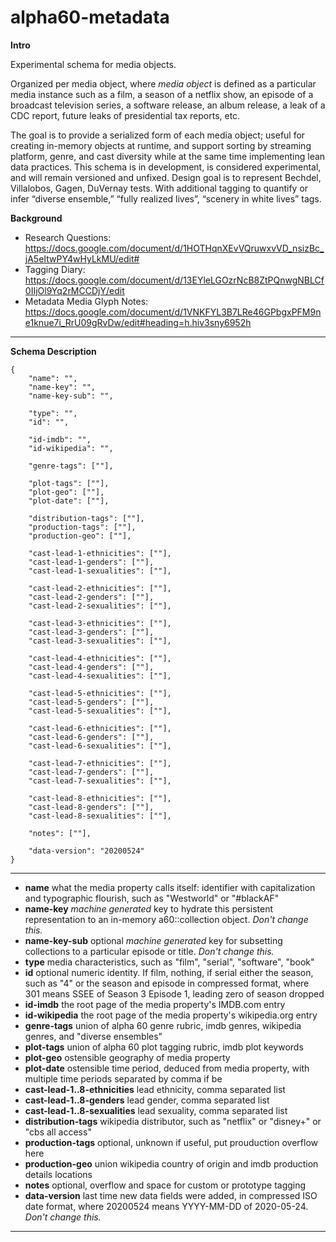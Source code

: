 # alpha60-metadata

__Intro__

Experimental schema for media objects. 

Organized per media object, where *media object* is defined as a particular media instance such as a film, a season of a netflix show, an episode of a broadcast television series, a software release, an album release, a leak of a CDC report, future leaks of presidential tax reports, etc.

The goal is to provide a serialized form of each media object; useful for creating in-memory objects at runtime, and support sorting by streaming platform, genre, and cast diversity while at the same time implementing lean data practices. This schema is in development, is considered experimental, and will remain versioned and unfixed. Design goal is to represent Bechdel, Villalobos, Gagen, DuVernay tests. With additional tagging to quantify or infer “diverse ensemble,”  “fully realized lives”, “scenery in white lives” tags.  


 __Background__
 
 * Research Questions: https://docs.google.com/document/d/1HOTHqnXEvVQruwxvVD_nsizBc_jA5eItwPY4wHyLkMU/edit#
 * Tagging Diary: https://docs.google.com/document/d/13EYleLGOzrNcB8ZtPQnwgNBLCf0IIjOl9Yq2rMCCDjY/edit
 * Metadata Media Glyph Notes: https://docs.google.com/document/d/1VNKFYL3B7LRe46GPbgxPFM9ne1knue7i_RrU09gRvDw/edit#heading=h.hiv3sny6952h
 
* * *

__Schema Description__

    {
        "name": "",
        "name-key": "",
        "name-key-sub": "",

        "type": "",
        "id": "",

        "id-imdb": "",
        "id-wikipedia": "",

        "genre-tags": [""],
        
        "plot-tags": [""],
        "plot-geo": [""],
        "plot-date": [""],
          
        "distribution-tags": [""],
        "production-tags": [""],
        "production-geo": [""],

        "cast-lead-1-ethnicities": [""],
        "cast-lead-1-genders": [""],
        "cast-lead-1-sexualities": [""],
        
        "cast-lead-2-ethnicities": [""],
        "cast-lead-2-genders": [""],
        "cast-lead-2-sexualities": [""],
        
        "cast-lead-3-ethnicities": [""],
        "cast-lead-3-genders": [""],
        "cast-lead-3-sexualities": [""],
        
        "cast-lead-4-ethnicities": [""],
        "cast-lead-4-genders": [""],
        "cast-lead-4-sexualities": [""],
        
        "cast-lead-5-ethnicities": [""],
        "cast-lead-5-genders": [""],
        "cast-lead-5-sexualities": [""],
        
        "cast-lead-6-ethnicities": [""],
        "cast-lead-6-genders": [""],
        "cast-lead-6-sexualities": [""],
        
        "cast-lead-7-ethnicities": [""],
        "cast-lead-7-genders": [""],
        "cast-lead-7-sexualities": [""],
        
        "cast-lead-8-ethnicities": [""],
        "cast-lead-8-genders": [""],
        "cast-lead-8-sexualities": [""],
        
        "notes": [""],
        
        "data-version": "20200524"
    }
    
* * *
 
* __name__ what the media property calls itself: identifier with capitalization and typographic flourish, such as "Westworld" or "#blackAF"
* __name-key__ *machine generated* key to hydrate this persistent representation to an in-memory a60::collection object. *Don't change this.*
* __name-key-sub__ optional *machine generated* key for subsetting collections to a particular episode or title. *Don't change this.*
* __type__ media characteristics, such as "film", "serial", "software", "book"
* __id__ optional numeric identity. If film, nothing, if serial either the season, such as "4" or the season and episode in compressed format, where 301 means SSEE of Season 3 Episode 1, leading zero of season dropped
* __id-imdb__ the root page of the media property's IMDB.com entry
* __id-wikipedia__ the root page of the media property's wikipedia.org entry
* __genre-tags__ union of alpha 60 genre rubric, imdb genres, wikipedia genres, and "diverse ensembles"
* __plot-tags__ union of alpha 60 plot tagging rubric, imdb plot keywords
* __plot-geo__ ostensible geography of media property
* __plot-date__ ostensible time period, deduced from media property, with multiple time periods separated by comma if be
* __cast-lead-1..8-ethnicities__ lead ethnicity, comma separated list
* __cast-lead-1..8-genders__ lead gender, comma separated list
* __cast-lead-1..8-sexualities__ lead sexuality, comma separated list
* __distribution-tags__ wikipedia distributor, such as "netflix" or "disney+" or "cbs all access"
* __production-tags__ optional, unknown if useful, put prouduction overflow here
* __production-geo__ union wikipedia country of origin and imdb production details locations 
* __notes__ optional, overflow and space for custom or prototype tagging 
* __data-version__ last time new data fields were added, in compressed ISO date format, where 20200524 means YYYY-MM-DD of 2020-05-24. *Don't change this.*

* * *

